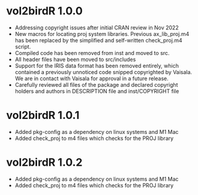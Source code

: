 # vol2birdR 1.0.0
* Addressing copyright issues after initial CRAN review in Nov 2022
* New macros for locating proj system libraries. Previous ax_lib_proj.m4 has been replaced by
  the simplified and self-written check_proj.m4 script.
* Compiled code has been removed from inst and moved to src.
* All header files have been moved to src/includes
* Support for the IRIS data format has been removed entirely, which contained a previously
  unnoticed code snipped copyrighted by Vaisala. We are in contact with Vaisala for approval in 
  a future release.
* Carefully reviewed all files of the package and declared copyright holders and authors in
  DESCRIPTION file and inst/COPYRIGHT file
# vol2birdR 1.0.1
* Added pkg-config as a dependency on linux systems and M1 Mac
* Added check_proj to m4 files which checks for the PROJ library
# vol2birdR 1.0.2
* Added pkg-config as a dependency on linux systems and M1 Mac
* Added check_proj to m4 files which checks for the PROJ library